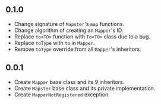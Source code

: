 ## 0.1.0

- Change signature of `Mapster`'s `map` functions.
- Change algorithm of creating an `Mapper`'s ID.
- Replace `to<TO>` function with `To<TO>` class due to a bug.
- Replace `toType` with `to` in `Mapper`.
- Remove `toType` override from all `Mapper`'s inheritors.

## 0.0.1

- Create `Mapper` base class and its 9 inheritors.
- Create `Mapster` base class and its private implementation.
- Create `MapperNotRegistered` exception.